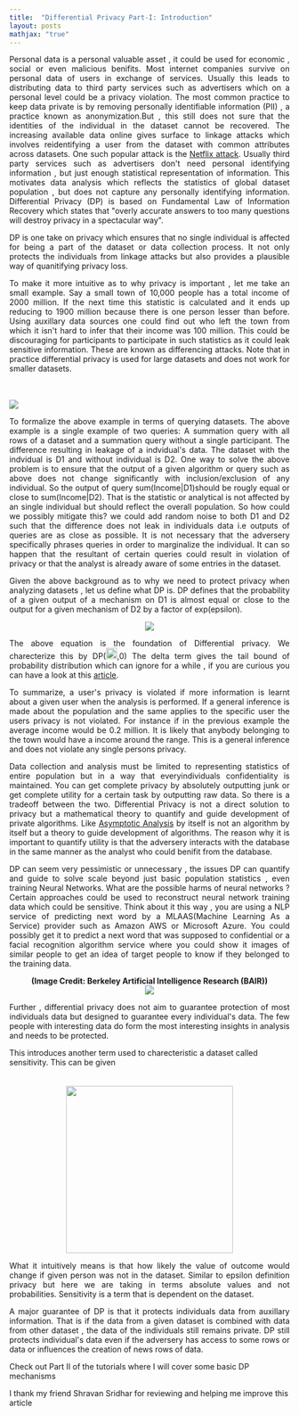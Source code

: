 ```yaml
---
title:  "Differential Privacy Part-I: Introduction"
layout: posts
mathjax: "true"
---
```


<p style="text-align:justify">Personal data is a personal valuable asset , it could be used for economic , social or even malicious benifits. Most internet companies survive on personal data of users in exchange of services. Usually this leads to distributing data to third party services such as advertisers which on a personal level could be a privacy violation. The most common practice to keep data private is by removing personally identifiable information (PII) , a practice known as anonymization.But , this still does not sure that the identities of the individual in the dataset cannot be recovered. The increasing available data online gives surface to linkage attacks which involves reidentifying a user from the dataset with common attributes across datasets. One such popular attack is the <a href="https://arxiv.org/abs/cs/0610105">Netflix attack</a>. Usually third party services such as advertisers don't need personal identifying information , but just enough statistical representation of information. This motivates data analysis which reflects the statistics of global dataset population , but does not capture any personally identifying information. 
Differential Privacy (DP) is based on Fundamental Law of Information Recovery which states that "overly accurate answers to too many questions will destroy privacy in a spectacular way".
<p style="text-align:justify">DP is one take on privacy which ensures that no single individual is affected for being a part of the dataset or data collection process. It not only protects the individuals from linkage attacks but also provides a plausible way of quanitifying privacy loss. </p>
<p style="text-align:justify">To make it more intuitive as to why privacy is important , let me take an small example. Say a small town of 10,000 people has a total income of 2000 million. If the next time this statistic is calculated and it ends up reducing to 1900 million because there is one person lesser than before. Using auxillary data sources one could find out who left the town from which it isn't hard to infer that their income was 100 million. This could be discouraging for participants to participate in such statistics as it could leak sensitive information. These are known as differencing attacks. Note that in practice differential privacy is used for large datasets and does not work for smaller datasets.</p>
<br />
<br />
<img src="https://camo.githubusercontent.com/ea990895b47703d5d7292bab7285ddd37f2f7497/687474703a2f2f636c6576657268616e732e696f2f6173736574732f646966666572656e7469616c2d707269766163792e706e67">
<p style="text-align:justify">To formalize the above example in terms of querying datasets. The above example is a single example of two queries: A summation query with all rows of a dataset and a summation query without a single participant. The difference resulting in leakage of a indvidual's data. The dataset with the indvidual is D1 and without individual is D2. One way to solve the above problem is to ensure that the output of a given algorithm or query such as above does not change significantly with inclusion/exclusion of any individual. So the output of query sum(Income|D1)should be rougly equal or close to sum(Income|D2). That is the statistic or analytical is not affected by an single individual but should reflect the overall population. So how could we possibly mitigate this? we could add random noise to both D1 and D2 such that the difference does not leak in individuals data i.e outputs of queries are as close as possible. It is not necessary that the adversery specifically phrases queries in order to marginalize the individual. It can so happen that the resultant of certain queries could result in violation of privacy or that the analyst is already aware of some entries in the dataset.</p>
<p style="text-align:justify">Given the above background as to why we need to protect privacy when analyzing datasets , let us define what DP is. DP defines that the probability of a given output of a mechanism on D1 is almost equal or close to the output for a given mechanism of D2 by a factor of exp(epsilon).</p>
<div style="text-align:center">
<img src="https://camo.githubusercontent.com/4385679354702242ee6e3add8589a716afbaa80b/68747470733a2f2f77696b696d656469612e6f72672f6170692f726573745f76312f6d656469612f6d6174682f72656e6465722f7376672f61333136306464373736633361313834313136373437623333666266643736333935356337656131">
</div>
<p style="text-align:justify">
The above equation is the foundation of Differential privacy.
We charecterize this by DP(<img height="20" width="20" src="https://camo.githubusercontent.com/fbcc26741027732b93efb1ba96c51dd79b6dc404/68747470733a2f2f63646e322e69636f6e66696e6465722e636f6d2f646174612f69636f6e732f677265656b2d6c6174696e2d73796d626f6c732f32342f657073696c6f6e2d3132382e706e67">,0)
The delta term gives the tail bound of probability distribution which can ignore for a while , if you are curious you can have a look at this <a href="https://desfontain.es/privacy/privacy-loss-random-variable.html">article</a>.
<p style="text-align:justify">To summarize, a user's privacy is violated if more information is learnt about a given user when the analysis is performed. If a general inference is made about the population and the same applies to the specific user the users privacy is not violated. For instance if in the previous example the average income would be 0.2 million. It is likely that anybody belonging to the town would have a income around the range. This is a general inference and does not violate any single persons privacy. </p>
<p style="text-align:justify">Data collection and analysis must be limited to representing statistics of entire population but in a way that everyindividuals confidentiality is maintained.
You can get complete privacy by absolutely outputting junk or get complete utility for a certain task by outputting raw data. So there is a tradeoff between the two. Differential Privacy is not a direct solution to privacy but a mathematical theory to quantify and guide development of private algorithms. Like <a href="https://en.wikipedia.org/wiki/Asymptotic_analysis">Asymptotic Analysis</a> by itself is not an algorithm by itself but a theory to guide development of algorithms. The reason why it is important to quantify utility is that the adversery interacts with the database in the same manner as the analyst who could benifit from the database.</p>
<p style="text-align:justify">DP can seem very pessimistic or unnecessary , the issues DP can quantify and guide to solve scale beyond just basic population statistics , even training Neural Networks. What are the possible harms of neural networks ? Certain approaches could be used to reconstruct neural network training data which could be sensitive.  Think about it this way , you are using a NLP service of predicting next word by a MLAAS(Machine Learning As a Service) provider such as Amazon AWS or Microsoft Azure. You could possibly get it to predict a next word that was supposed to confidential or a facial recognition algorithm service where you could show it images of similar people to get an idea of target people to know if they belonged to the training data.</p>
<center>
 <b style="font-size:14px">(Image Credit: Berkeley Artificial Intelligence Research (BAIR))</b>
 <br />
<img src="https://bair.berkeley.edu/static/blog/memorization/predictive_models_2x.png">
</center>
<p style="text-align:justify">Further , differential privacy does not aim to guarantee protection of most individuals data but designed to guarantee every individual's data. The few people with interesting data do form the most interesting insights in analysis and needs to be protected.</p>
This introduces another term used to charecteristic a dataset called sensitivity. This can be given
<div style="text-align:center">
<br />
<br />
<center>
<img height="300px" src="https://camo.githubusercontent.com/8f3ce8461e79cf3bb8e7294e36f4fe5e5f8d207e/68747470733a2f2f77696b696d656469612e6f72672f6170692f726573745f76312f6d656469612f6d6174682f72656e6465722f7376672f32646637386532613936666366376166393065336236303366386535373263383337666138303739">
 </center>
</div>
<p style="text-align:justify">What it intuitively means is that how likely the value of outcome would change if given person was not in the dataset. Similar to epsilon definition privacy but here we are taking in terms absolute values and not probabilities. Sensitivity is a term that is dependent on the dataset.
<p style="text-align:justify">A major guarantee of DP is that it protects individuals data from auxillary information. That is if the data from a given dataset is combined with data from other dataset , the data of the individuals still remains private. DP still protects individual's data even if the adversery has access to some rows or data or influences the creation of news rows of data.</p>
Check out Part II of the tutorials where I will cover some basic DP mechanisms
<p>I thank my friend Shravan Sridhar for reviewing and helping me improve this article</p>
